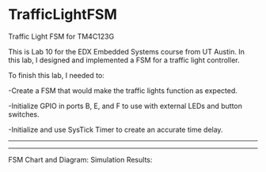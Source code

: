 # TrafficLightFSM
Traffic Light FSM for TM4C123G

This is Lab 10 for the EDX Embedded Systems course from UT Austin. In this lab, I designed and implemented a FSM
for a traffic light controller. 

To finish this lab, I needed to:

-Create a FSM that would make the traffic lights function as expected.

-Initialize GPIO in ports B, E, and F to use with external LEDs and button switches.

-Initialize and use SysTick Timer to create an accurate time delay.

--------------------------------------------------------------------------------------------------------------------------
--------------------------------------------------------------------------------------------------------------------------
FSM Chart and Diagram:
Simulation Results:
